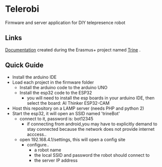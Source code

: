 # Telerobi
Firmware and server application for DIY telepresence robot

## Links
[Documentation](https://docs.google.com/document/d/1HfuViC98gQP4LPHOGDCBuGeYhDl_x02C) 
created during the Erasmus+ project named 
[Trine](https://www.trine-platform.com/)
.

## Quick Guide
* Install the arduino IDE
* Load each project in the firmware folder
  * Install the arduino code to the arduino UNO
  * Install the esp32 code to the ESP32
    * you will need to install the esp boards in your arduino IDE, then select the board: AI Thinker ESP32-CAM
* Host this repository on a LAMP server (needs PHP and python 2)
* Start the esp32, it will open an SSID named 'trineBot'
  * connect to it, password is: bot12345
    * if connecting from android,you may have to explicitly demand to stay connected because the network does not provide internet acccess..
  * open 192.168.4.1/settings, this will open a config site
    * configure..
      * a robot name
      * the local SSID and password the robot should connect to
      * the server IP address
